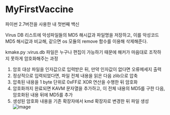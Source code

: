 # MyFirstVaccine
파이썬 2.7버전을 사용한 내 첫번째 백신

Virus DB 리스트에 악성파일들의 MD5 해시값과 파일명을 저장하고, 이를 악성코드 MD5 해시값과 비교해, 같으면 os 모듈의 remove 함수를 이용해 삭제해준다.

kmake.py
:virus.db 파일은 누구나 편집이 가능하기 때문에 해커가 마음대로 조작하지 못하게 암호화해주는 과정
1. 암호 대상 파일을 인자값으로 입력받은 뒤, 만약 인자값이 없다면 오류메세지 출력
2. 정상적으로 입력되었다면, 파일 전체 내용을 읽은 다음 zlib으로 압축
3. 압축된 내용을 1 byte 단위로 0xFF로 XOR 연산을 수행한 뒤 암호화
4. 암호화까지 완료되면 KAVM 문자열을 추가하고, 이 전체 내용의 MD5를 구한 다음, 암호화된 내용 뒤에 MD5를 추가
5. 생성된 암호화 내용을 기존 확장자에서 kmd 확장자로 변경한 뒤 파일 생성
![image](https://user-images.githubusercontent.com/60651715/128031602-eb16d22a-a276-4264-b432-cd9abc2bfc12.png)
